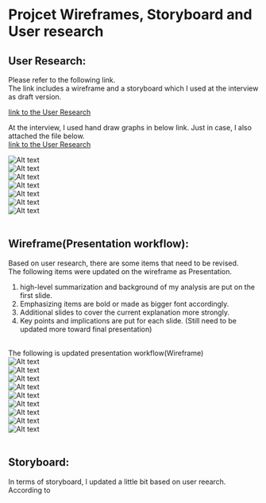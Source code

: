 # Projcet Wireframes, Storyboard and User research

## User Research:
Please refer to the following link.<br>
The link includes a wireframe and a storyboard which I used at the interview as draft version.<br> 

[Iink to the User Research](/User_Research.md)<br>

At the interview, I used hand draw graphs in below link.
Just in case, I also attached the file below.<br>
[Iink to the User Research](/interview_draftGraph.md)<br>

![Alt text](/Data/Official_Rank.png)<br>
![Alt text](/Data/CS_ranking.png)<br>
![Alt text](/Data/Customer_selectionB.png)<br>
![Alt text](/Data/tripPlan0208.png)<br>
![Alt text](/Data/tripPlan0401.png)<br>
![Alt text](/Data/tripPlan0601.png)<br>
![Alt text](/Data/Customer_selectionG.png)<br><br>


## Wireframe(Presentation workflow):
Based on user research, there are some items that need to be revised.<br>
The following items were updated on the wireframe as Presentation.<br>
1. high-level summarization and background of my analysis are put on the first slide.
2. Emphasizing items are bold or made as bigger font accordingly.
3. Additional slides to cover the current explanation more strongly.
4. Key points and implications are put for each slide. (Still need to be updated more toward final presentation) <br><br>

The following is updated presentation workflow(Wireframe)<br>
![Alt text](/Data/Balsamiq1.png)<br>
![Alt text](/Data/Balsamiq2.png)<br>
![Alt text](/Data/Balsamiq3.png)<br>
![Alt text](/Data/Balsamiq4.png)<br>
![Alt text](/Data/Balsamiq5.png)<br>
![Alt text](/Data/Balsamiq6.png)<br>
![Alt text](/Data/Balsamiq7.png)<br>
![Alt text](/Data/Balsamiq8.png)<br>
![Alt text](/Data/Balsamiq9.png)<br><br>

## Storyboard:
In terms of storyboard, I updated a little bit based on user reearch.<br>
According to 

